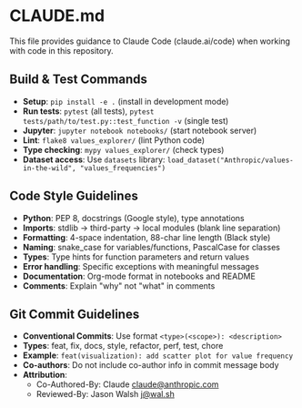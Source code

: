 # CLAUDE.md

This file provides guidance to Claude Code (claude.ai/code) when working with code in this repository.

## Build & Test Commands
- **Setup**: `pip install -e .` (install in development mode)
- **Run tests**: `pytest` (all tests), `pytest tests/path/to/test.py::test_function -v` (single test)
- **Jupyter**: `jupyter notebook notebooks/` (start notebook server)
- **Lint**: `flake8 values_explorer/` (lint Python code)
- **Type checking**: `mypy values_explorer/` (check types)
- **Dataset access**: Use `datasets` library: `load_dataset("Anthropic/values-in-the-wild", "values_frequencies")`

## Code Style Guidelines
- **Python**: PEP 8, docstrings (Google style), type annotations
- **Imports**: stdlib → third-party → local modules (blank line separation)
- **Formatting**: 4-space indentation, 88-char line length (Black style)
- **Naming**: snake_case for variables/functions, PascalCase for classes
- **Types**: Type hints for function parameters and return values
- **Error handling**: Specific exceptions with meaningful messages
- **Documentation**: Org-mode format in notebooks and README
- **Comments**: Explain "why" not "what" in comments

## Git Commit Guidelines
- **Conventional Commits**: Use format `<type>(<scope>): <description>` 
- **Types**: feat, fix, docs, style, refactor, perf, test, chore
- **Example**: `feat(visualization): add scatter plot for value frequency`
- **Co-authors**: Do not include co-author info in commit message body
- **Attribution**: 
  - Co-Authored-By: Claude <claude@anthropic.com>
  - Reviewed-By: Jason Walsh <j@wal.sh>